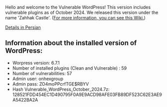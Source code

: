 Hello and welcome to the Vulnerable WordPress!
This version includes vulnerable plugins as of October 2024.
We released this version under the name 'Zahhak Castle'. ([For more information, you can see this Wiki.](https://en.wikipedia.org/wiki/Zahhak_Castle)) 

[Details in Persian](https://onhexgroup.ir/vulnerable-wordpress-october-2024/)


## Information about the installed version of WordPress:

- Worpress version: 6.7.1
- Number of installed plugins (Clean and Vulnerable) : 59
- Number of vulnerabilities: 57
- Admin user: onhexgroup
- Admin pass: ZO4moPPcrfTGE$RBYV
- Hash Vulnerable_WordPress_October_2024.7z: 128521FDD454EC1D490795F0A9E9ACD98AFE03FB89DF523C62E3AE9A5422BA2A


